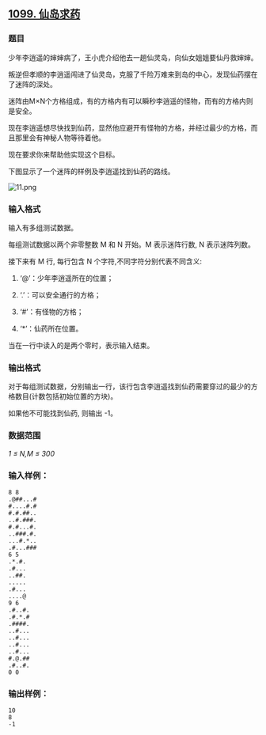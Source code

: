 ## [1099. 仙岛求药](https://www.acwing.com/problem/content/1101/)

### 题目

少年李逍遥的婶婶病了，王小虎介绍他去一趟仙灵岛，向仙女姐姐要仙丹救婶婶。

叛逆但孝顺的李逍遥闯进了仙灵岛，克服了千险万难来到岛的中心，发现仙药摆在了迷阵的深处。

迷阵由M×N个方格组成，有的方格内有可以瞬秒李逍遥的怪物，而有的方格内则是安全。

现在李逍遥想尽快找到仙药，显然他应避开有怪物的方格，并经过最少的方格，而且那里会有神秘人物等待着他。

现在要求你来帮助他实现这个目标。

下图显示了一个迷阵的样例及李逍遥找到仙药的路线。

 ![11.png](https://cdn.acwing.com/media/article/image/2019/10/16/19_ca17f584ef-11.png)

### 输入格式

输入有多组测试数据。

每组测试数据以两个非零整数 M 和 N 开始。M 表示迷阵行数, N 表示迷阵列数。

接下来有 M 行, 每行包含 N 个字符,不同字符分别代表不同含义:

1) ‘@’：少年李逍遥所在的位置；

2) ‘.’：可以安全通行的方格；

3) ‘#’：有怪物的方格；

4) ‘*’：仙药所在位置。

当在一行中读入的是两个零时，表示输入结束。

### 输出格式

对于每组测试数据，分别输出一行，该行包含李逍遥找到仙药需要穿过的最少的方格数目(计数包括初始位置的方块)。

如果他不可能找到仙药, 则输出 -1。

### 数据范围

*1 ≤ N,M ≤ 300*

### 输入样例：

```
8 8
.@##...#
#....#.#
#.#.##..
..#.###.
#.#...#.
..###.#.
...#.*..
.#...###
6 5
.*.#.
.#...
..##.
.....
.#...
....@
9 6
.#..#.
.#.*.#
.####.
..#...
..#...
..#...
..#...
#.@.##
.#..#.
0 0
```

### 输出样例：

```
10
8
-1
```
